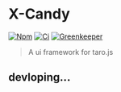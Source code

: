 # X-Candy

[![Npm](https://img.shields.io/npm/v/xcandy.svg?style=flat-square)](https://www.npmjs.com/package/xcandy)
[![Ci](https://travis-ci.org/loveonelong/XCandy.svg?style=flat-square)](https://travis-ci.org/loveonelong/XCandy)
[![Greenkeeper](https://badges.greenkeeper.io/loveonelong/xcandy.svg)](https://github.com/loveonelong/xcandy)

> A ui framework for taro.js

## devloping...
